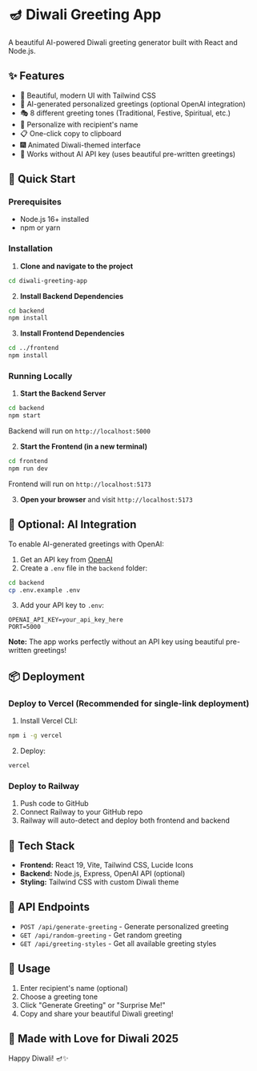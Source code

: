 # 🪔 Diwali Greeting App

A beautiful AI-powered Diwali greeting generator built with React and Node.js.

## ✨ Features

- 🎨 Beautiful, modern UI with Tailwind CSS
- 🤖 AI-generated personalized greetings (optional OpenAI integration)
- 🎭 8 different greeting tones (Traditional, Festive, Spiritual, etc.)
- 📝 Personalize with recipient's name
- 📋 One-click copy to clipboard
- 🎆 Animated Diwali-themed interface
- 💫 Works without AI API key (uses beautiful pre-written greetings)

## 🚀 Quick Start

### Prerequisites

- Node.js 16+ installed
- npm or yarn

### Installation

1. **Clone and navigate to the project**
```bash
cd diwali-greeting-app
```

2. **Install Backend Dependencies**
```bash
cd backend
npm install
```

3. **Install Frontend Dependencies**
```bash
cd ../frontend
npm install
```

### Running Locally

1. **Start the Backend Server**
```bash
cd backend
npm start
```
Backend will run on `http://localhost:5000`

2. **Start the Frontend (in a new terminal)**
```bash
cd frontend
npm run dev
```
Frontend will run on `http://localhost:5173`

3. **Open your browser** and visit `http://localhost:5173`

## 🔑 Optional: AI Integration

To enable AI-generated greetings with OpenAI:

1. Get an API key from [OpenAI](https://platform.openai.com/)
2. Create a `.env` file in the `backend` folder:
```bash
cd backend
cp .env.example .env
```
3. Add your API key to `.env`:
```
OPENAI_API_KEY=your_api_key_here
PORT=5000
```

**Note:** The app works perfectly without an API key using beautiful pre-written greetings!

## 📦 Deployment

### Deploy to Vercel (Recommended for single-link deployment)

1. Install Vercel CLI:
```bash
npm i -g vercel
```

2. Deploy:
```bash
vercel
```

### Deploy to Railway

1. Push code to GitHub
2. Connect Railway to your GitHub repo
3. Railway will auto-detect and deploy both frontend and backend

## 🎨 Tech Stack

- **Frontend:** React 19, Vite, Tailwind CSS, Lucide Icons
- **Backend:** Node.js, Express, OpenAI API (optional)
- **Styling:** Tailwind CSS with custom Diwali theme

## 📝 API Endpoints

- `POST /api/generate-greeting` - Generate personalized greeting
- `GET /api/random-greeting` - Get random greeting
- `GET /api/greeting-styles` - Get all available greeting styles

## 🎉 Usage

1. Enter recipient's name (optional)
2. Choose a greeting tone
3. Click "Generate Greeting" or "Surprise Me!"
4. Copy and share your beautiful Diwali greeting!

## 💝 Made with Love for Diwali 2025

Happy Diwali! 🪔✨

